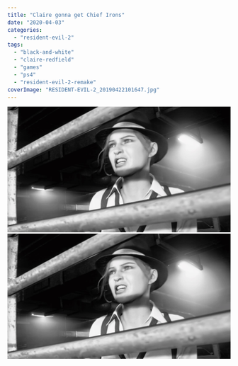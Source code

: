 ```yaml
---
title: "Claire gonna get Chief Irons"
date: "2020-04-03"
categories: 
  - "resident-evil-2"
tags: 
  - "black-and-white"
  - "claire-redfield"
  - "games"
  - "ps4"
  - "resident-evil-2-remake"
coverImage: "RESIDENT-EVIL-2_20190422101647.jpg"
---
```


[![](images/RESIDENT-EVIL-2_20190422101647.jpg)](images/RESIDENT-EVIL-2_20190422101647.jpg)
[![](images/RESIDENT-EVIL-2_20190422101647.jpg)](images/RESIDENT-EVIL-2_20190422101647.jpg)
